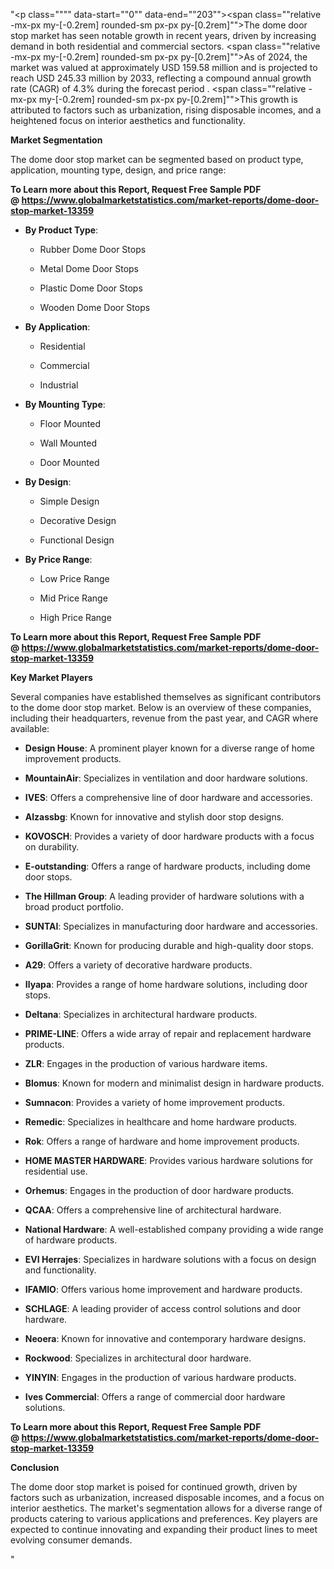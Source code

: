 "<p class="""" data-start=""0"" data-end=""203""><span class=""relative -mx-px my-[-0.2rem] rounded-sm px-px py-[0.2rem]"">The dome door stop market has seen notable growth in recent years, driven by increasing demand in both residential and commercial sectors.</span> <span class=""relative -mx-px my-[-0.2rem] rounded-sm px-px py-[0.2rem]"">As of 2024, the market was valued at approximately USD 159.58 million and is projected to reach USD 245.33 million by 2033, reflecting a compound annual growth rate (CAGR) of 4.3% during the forecast period</span> . <span class=""relative -mx-px my-[-0.2rem] rounded-sm px-px py-[0.2rem]"">This growth is attributed to factors such as urbanization, rising disposable incomes, and a heightened focus on interior aesthetics and functionality.</span></p>
<p class="""" data-start=""205"" data-end=""228""><strong data-start=""205"" data-end=""228"">Market Segmentation</strong></p>
<p class="""" data-start=""230"" data-end=""348"">The dome door stop market can be segmented based on product type, application, mounting type, design, and price range:</p>
<p class="""" data-start=""230"" data-end=""348""><strong>To Learn more about this Report, Request Free Sample PDF @&nbsp;<a href=""https://www.globalmarketstatistics.com/market-reports/dome-door-stop-market-13359"">https://www.globalmarketstatistics.com/market-reports/dome-door-stop-market-13359</a></strong></p>
<ul data-start=""350"" data-end=""790"">
<li class="""" data-start=""350"" data-end=""480"">
<p class="""" data-start=""352"" data-end=""372""><strong data-start=""352"" data-end=""371"">By Product Type</strong>:</p>
<ul data-start=""375"" data-end=""480"">
<li class="""" data-start=""375"" data-end=""399"">
<p class="""" data-start=""377"" data-end=""399"">Rubber Dome Door Stops</p>
</li>
<li class="""" data-start=""402"" data-end=""425"">
<p class="""" data-start=""404"" data-end=""425"">Metal Dome Door Stops</p>
</li>
<li class="""" data-start=""428"" data-end=""453"">
<p class="""" data-start=""430"" data-end=""453"">Plastic Dome Door Stops</p>
</li>
<li class="""" data-start=""456"" data-end=""480"">
<p class="""" data-start=""458"" data-end=""480"">Wooden Dome Door Stops</p>
</li>
</ul>
</li>
<li class="""" data-start=""482"" data-end=""549"">
<p class="""" data-start=""484"" data-end=""503""><strong data-start=""484"" data-end=""502"">By Application</strong>:</p>
<ul data-start=""506"" data-end=""549"">
<li class="""" data-start=""506"" data-end=""519"">
<p class="""" data-start=""508"" data-end=""519"">Residential</p>
</li>
<li class="""" data-start=""522"" data-end=""534"">
<p class="""" data-start=""524"" data-end=""534"">Commercial</p>
</li>
<li class="""" data-start=""537"" data-end=""549"">
<p class="""" data-start=""539"" data-end=""549"">Industrial</p>
</li>
</ul>
</li>
<li class="""" data-start=""551"" data-end=""626"">
<p class="""" data-start=""553"" data-end=""574""><strong data-start=""553"" data-end=""573"">By Mounting Type</strong>:</p>
<ul data-start=""577"" data-end=""626"">
<li class="""" data-start=""577"" data-end=""592"">
<p class="""" data-start=""579"" data-end=""592"">Floor Mounted</p>
</li>
<li class="""" data-start=""595"" data-end=""609"">
<p class="""" data-start=""597"" data-end=""609"">Wall Mounted</p>
</li>
<li class="""" data-start=""612"" data-end=""626"">
<p class="""" data-start=""614"" data-end=""626"">Door Mounted</p>
</li>
</ul>
</li>
<li class="""" data-start=""628"" data-end=""706"">
<p class="""" data-start=""630"" data-end=""644""><strong data-start=""630"" data-end=""643"">By Design</strong>:</p>
<ul data-start=""647"" data-end=""706"">
<li class="""" data-start=""647"" data-end=""662"">
<p class="""" data-start=""649"" data-end=""662"">Simple Design</p>
</li>
<li class="""" data-start=""665"" data-end=""684"">
<p class="""" data-start=""667"" data-end=""684"">Decorative Design</p>
</li>
<li class="""" data-start=""687"" data-end=""706"">
<p class="""" data-start=""689"" data-end=""706"">Functional Design</p>
</li>
</ul>
</li>
<li class="""" data-start=""708"" data-end=""790"">
<p class="""" data-start=""710"" data-end=""729""><strong data-start=""710"" data-end=""728"">By Price Range</strong>:</p>
<ul data-start=""732"" data-end=""790"">
<li class="""" data-start=""732"" data-end=""749"">
<p class="""" data-start=""734"" data-end=""749"">Low Price Range</p>
</li>
<li class="""" data-start=""752"" data-end=""769"">
<p class="""" data-start=""754"" data-end=""769"">Mid Price Range</p>
</li>
<li class="""" data-start=""772"" data-end=""790"">
<p class="""" data-start=""774"" data-end=""790"">High Price Range</p>
</li>
</ul>
</li>
</ul>
<p><strong>To Learn more about this Report, Request Free Sample PDF @&nbsp;<a href=""https://www.globalmarketstatistics.com/market-reports/dome-door-stop-market-13359"">https://www.globalmarketstatistics.com/market-reports/dome-door-stop-market-13359</a></strong></p>
<p class="""" data-start=""792"" data-end=""814""><strong data-start=""792"" data-end=""814"">Key Market Players</strong></p>
<p class="""" data-start=""816"" data-end=""1044"">Several companies have established themselves as significant contributors to the dome door stop market. Below is an overview of these companies, including their headquarters, revenue from the past year, and CAGR where available:</p>
<ul data-start=""1046"" data-end=""4039"">
<li class="""" data-start=""1046"" data-end=""1147"">
<p class="""" data-start=""1048"" data-end=""1147""><strong data-start=""1048"" data-end=""1064"">Design House</strong>: <span class=""relative -mx-px my-[-0.2rem] rounded-sm px-px py-[0.2rem]"">A prominent player known for a diverse range of home improvement products.</span></p>
</li>
<li class="""" data-start=""1149"" data-end=""1249"">
<p class="""" data-start=""1151"" data-end=""1249""><strong data-start=""1151"" data-end=""1166"">MountainAir</strong>: <span class=""relative -mx-px my-[-0.2rem] rounded-sm px-px py-[0.2rem]"">Specializes in ventilation and door hardware solutions.</span></p>
</li>
<li class="""" data-start=""1251"" data-end=""1346"">
<p class="""" data-start=""1253"" data-end=""1346""><strong data-start=""1253"" data-end=""1261"">IVES</strong>: <span class=""relative -mx-px my-[-0.2rem] rounded-sm px-px py-[0.2rem]"">Offers a comprehensive line of door hardware and accessories.</span></p>
</li>
<li class="""" data-start=""1348"" data-end=""1449"">
<p class="""" data-start=""1350"" data-end=""1449""><strong data-start=""1350"" data-end=""1362"">Alzassbg</strong>: <span class=""relative -mx-px my-[-0.2rem] rounded-sm px-px py-[0.2rem]"">Known for innovative and stylish door stop designs.</span></p>
</li>
<li class="""" data-start=""1451"" data-end=""1551"">
<p class="""" data-start=""1453"" data-end=""1551""><strong data-start=""1453"" data-end=""1464"">KOVOSCH</strong>: <span class=""relative -mx-px my-[-0.2rem] rounded-sm px-px py-[0.2rem]"">Provides a variety of door hardware products with a focus on durability.</span></p>
</li>
<li class="""" data-start=""1553"" data-end=""1659"">
<p class="""" data-start=""1555"" data-end=""1659""><strong data-start=""1555"" data-end=""1572"">E-outstanding</strong>: <span class=""relative -mx-px my-[-0.2rem] rounded-sm px-px py-[0.2rem]"">Offers a range of hardware products, including dome door stops.</span></p>
</li>
<li class="""" data-start=""1661"" data-end=""1771"">
<p class="""" data-start=""1663"" data-end=""1771""><strong data-start=""1663"" data-end=""1684"">The Hillman Group</strong>: <span class=""relative -mx-px my-[-0.2rem] rounded-sm px-px py-[0.2rem]"">A leading provider of hardware solutions with a broad product portfolio.</span></p>
</li>
<li class="""" data-start=""1773"" data-end=""1872"">
<p class="""" data-start=""1775"" data-end=""1872""><strong data-start=""1775"" data-end=""1785"">SUNTAI</strong>: <span class=""relative -mx-px my-[-0.2rem] rounded-sm px-px py-[0.2rem]"">Specializes in manufacturing door hardware and accessories.</span></p>
</li>
<li class="""" data-start=""1874"" data-end=""1978"">
<p class="""" data-start=""1876"" data-end=""1978""><strong data-start=""1876"" data-end=""1891"">GorillaGrit</strong>: <span class=""relative -mx-px my-[-0.2rem] rounded-sm px-px py-[0.2rem]"">Known for producing durable and high-quality door stops.</span></p>
</li>
<li class="""" data-start=""1980"" data-end=""2076"">
<p class="""" data-start=""1982"" data-end=""2076""><strong data-start=""1982"" data-end=""1989"">A29</strong>: <span class=""relative -mx-px my-[-0.2rem] rounded-sm px-px py-[0.2rem]"">Offers a variety of decorative hardware products.</span></p>
</li>
<li class="""" data-start=""2078"" data-end=""2177"">
<p class="""" data-start=""2080"" data-end=""2177""><strong data-start=""2080"" data-end=""2090"">Ilyapa</strong>: <span class=""relative -mx-px my-[-0.2rem] rounded-sm px-px py-[0.2rem]"">Provides a range of home hardware solutions, including door stops.</span></p>
</li>
<li class="""" data-start=""2179"" data-end=""2279"">
<p class="""" data-start=""2181"" data-end=""2279""><strong data-start=""2181"" data-end=""2192"">Deltana</strong>: <span class=""relative -mx-px my-[-0.2rem] rounded-sm px-px py-[0.2rem]"">Specializes in architectural hardware products.</span></p>
</li>
<li class="""" data-start=""2281"" data-end=""2384"">
<p class="""" data-start=""2283"" data-end=""2384""><strong data-start=""2283"" data-end=""2297"">PRIME-LINE</strong>: <span class=""relative -mx-px my-[-0.2rem] rounded-sm px-px py-[0.2rem]"">Offers a wide array of repair and replacement hardware products.</span></p>
</li>
<li class="""" data-start=""2386"" data-end=""2482"">
<p class="""" data-start=""2388"" data-end=""2482""><strong data-start=""2388"" data-end=""2395"">ZLR</strong>: <span class=""relative -mx-px my-[-0.2rem] rounded-sm px-px py-[0.2rem]"">Engages in the production of various hardware items.</span></p>
</li>
<li class="""" data-start=""2484"" data-end=""2583"">
<p class="""" data-start=""2486"" data-end=""2583""><strong data-start=""2486"" data-end=""2496"">Blomus</strong>: <span class=""relative -mx-px my-[-0.2rem] rounded-sm px-px py-[0.2rem]"">Known for modern and minimalist design in hardware products.</span></p>
</li>
<li class="""" data-start=""2585"" data-end=""2686"">
<p class="""" data-start=""2587"" data-end=""2686""><strong data-start=""2587"" data-end=""2599"">Sumnacon</strong>: <span class=""relative -mx-px my-[-0.2rem] rounded-sm px-px py-[0.2rem]"">Provides a variety of home improvement products.</span></p>
</li>
<li class="""" data-start=""2688"" data-end=""2788"">
<p class="""" data-start=""2690"" data-end=""2788""><strong data-start=""2690"" data-end=""2701"">Remedic</strong>: <span class=""relative -mx-px my-[-0.2rem] rounded-sm px-px py-[0.2rem]"">Specializes in healthcare and home hardware products.</span></p>
</li>
<li class="""" data-start=""2790"" data-end=""2886"">
<p class="""" data-start=""2792"" data-end=""2886""><strong data-start=""2792"" data-end=""2799"">Rok</strong>: <span class=""relative -mx-px my-[-0.2rem] rounded-sm px-px py-[0.2rem]"">Offers a range of hardware and home improvement products.</span></p>
</li>
<li class="""" data-start=""2888"" data-end=""3001"">
<p class="""" data-start=""2890"" data-end=""3001""><strong data-start=""2890"" data-end=""2914"">HOME MASTER HARDWARE</strong>: <span class=""relative -mx-px my-[-0.2rem] rounded-sm px-px py-[0.2rem]"">Provides various hardware solutions for residential use.</span></p>
</li>
<li class="""" data-start=""3003"" data-end=""3103"">
<p class="""" data-start=""3005"" data-end=""3103""><strong data-start=""3005"" data-end=""3016"">Orhemus</strong>: <span class=""relative -mx-px my-[-0.2rem] rounded-sm px-px py-[0.2rem]"">Engages in the production of door hardware products.</span></p>
</li>
<li class="""" data-start=""3105"" data-end=""3202"">
<p class="""" data-start=""3107"" data-end=""3202""><strong data-start=""3107"" data-end=""3115"">QCAA</strong>: <span class=""relative -mx-px my-[-0.2rem] rounded-sm px-px py-[0.2rem]"">Offers a comprehensive line of architectural hardware.</span></p>
</li>
<li class="""" data-start=""3204"" data-end=""3314"">
<p class="""" data-start=""3206"" data-end=""3314""><strong data-start=""3206"" data-end=""3227"">National Hardware</strong>: <span class=""relative -mx-px my-[-0.2rem] rounded-sm px-px py-[0.2rem]"">A well-established company providing a wide range of hardware products.</span></p>
</li>
<li class="""" data-start=""3316"" data-end=""3421"">
<p class="""" data-start=""3318"" data-end=""3421""><strong data-start=""3318"" data-end=""3334"">EVI Herrajes</strong>: <span class=""relative -mx-px my-[-0.2rem] rounded-sm px-px py-[0.2rem]"">Specializes in hardware solutions with a focus on design and functionality.</span></p>
</li>
<li class="""" data-start=""3423"" data-end=""3522"">
<p class="""" data-start=""3425"" data-end=""3522""><strong data-start=""3425"" data-end=""3435"">IFAMIO</strong>: <span class=""relative -mx-px my-[-0.2rem] rounded-sm px-px py-[0.2rem]"">Offers various home improvement and hardware products.</span></p>
</li>
<li class="""" data-start=""3524"" data-end=""3624"">
<p class="""" data-start=""3526"" data-end=""3624""><strong data-start=""3526"" data-end=""3537"">SCHLAGE</strong>: <span class=""relative -mx-px my-[-0.2rem] rounded-sm px-px py-[0.2rem]"">A leading provider of access control solutions and door hardware.</span></p>
</li>
<li class="""" data-start=""3626"" data-end=""3725"">
<p class="""" data-start=""3628"" data-end=""3725""><strong data-start=""3628"" data-end=""3638"">Neoera</strong>: <span class=""relative -mx-px my-[-0.2rem] rounded-sm px-px py-[0.2rem]"">Known for innovative and contemporary hardware designs.</span></p>
</li>
<li class="""" data-start=""3727"" data-end=""3828"">
<p class="""" data-start=""3729"" data-end=""3828""><strong data-start=""3729"" data-end=""3741"">Rockwood</strong>: <span class=""relative -mx-px my-[-0.2rem] rounded-sm px-px py-[0.2rem]"">Specializes in architectural door hardware.</span></p>
</li>
<li class="""" data-start=""3830"" data-end=""3929"">
<p class="""" data-start=""3832"" data-end=""3929""><strong data-start=""3832"" data-end=""3842"">YINYIN</strong>: <span class=""relative -mx-px my-[-0.2rem] rounded-sm px-px py-[0.2rem]"">Engages in the production of various hardware products.</span></p>
</li>
<li class="""" data-start=""3931"" data-end=""4039"">
<p class="""" data-start=""3933"" data-end=""4039""><strong data-start=""3933"" data-end=""3952"">Ives Commercial</strong>: <span class=""relative -mx-px my-[-0.2rem] rounded-sm px-px py-[0.2rem]"">Offers a range of commercial door hardware solutions.</span></p>
</li>
</ul>
<p class="""" data-start=""4041"" data-end=""4055""><strong data-start=""4041"" data-end=""4055""><strong>To Learn more about this Report, Request Free Sample PDF @&nbsp;<a href=""https://www.globalmarketstatistics.com/market-reports/dome-door-stop-market-13359"">https://www.globalmarketstatistics.com/market-reports/dome-door-stop-market-13359</a></strong></strong></p>
<p class="""" data-start=""4041"" data-end=""4055""><strong data-start=""4041"" data-end=""4055"">Conclusion</strong></p>
<p class="""" data-start=""4057"" data-end=""4222""><span class=""relative -mx-px my-[-0.2rem] rounded-sm px-px py-[0.2rem]"">The dome door stop market is poised for continued growth, driven by factors such as urbanization, increased disposable incomes, and a focus on interior aesthetics.</span> <span class=""relative -mx-px my-[-0.2rem] rounded-sm px-px py-[0.2rem]"">The market's segmentation allows for a diverse range of products catering to various applications and preferences.</span> <span class=""relative -mx-px my-[-0.2rem] rounded-sm px-px py-[0.2rem]"">Key players are expected to continue innovating and expanding their product lines to meet evolving consumer demands.</span></p>"
